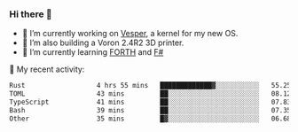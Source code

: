 ### Hi there 👋

<!--
**berkus/berkus** is a ✨ _special_ ✨ repository because its `README.md` (this file) appears on your GitHub profile.

Here are some ideas to get you started:

- 🔭 I’m currently working on ...
- 🌱 I’m currently learning ...
- 👯 I’m looking to collaborate on ...
- 🤔 I’m looking for help with ...
- 💬 Ask me about ...
- 📫 How to reach me: ...
- 😄 Pronouns: ...
- ⚡ Fun fact: ...
-->

- 🔭 I’m currently working on [Vesper](https://github.com/metta-systems/vesper), a kernel for my new OS.
- 🔭 I’m also building a Voron 2.4R2 3D printer.
- 🌱 I’m currently learning [FORTH](http://forth.com/starting-forth/) and [F#](https://fsharpforfunandprofit.com/)

💼 My recent activity:

<!--START_SECTION:waka-->

```txt
Rust                  4 hrs 55 mins   █████████████▓░░░░░░░░░░░   55.25 %
TOML                  43 mins         ██░░░░░░░░░░░░░░░░░░░░░░░   08.12 %
TypeScript            41 mins         ██░░░░░░░░░░░░░░░░░░░░░░░   07.83 %
Bash                  39 mins         ██░░░░░░░░░░░░░░░░░░░░░░░   07.35 %
Other                 35 mins         █▓░░░░░░░░░░░░░░░░░░░░░░░   06.68 %
```

<!--END_SECTION:waka-->
